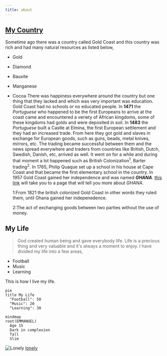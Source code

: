 ```yaml
---
title: about
---
```


## <ins>My Country<ins>
Sometime ago there was a country called Gold Coast and this country was rich and had many natural resources as listed below,
* Gold
* Diamond
* Bauxite
* Manganese
* Cocoa
  There was happiness everywhere around the country but one thing that they lacked and which was very important was education. Gold Coast had no schools or no educated people. In **1471** the *Portuguese* who happened to be the first Europeans to arrive at the coast came and encountered a veriety of African kingdoms, some of these kingdoms had golds and were deposited in soil. In **1483** the *Portuguese* built a Castle at Elmina, the first European settlement and they had an increased trade.
From here they got gold and slaves in exchange for European goods, such as guns, beads, metal knives, mirrors, etc.
The trading became successful between them and the news spread everywhere and traders from countries like  British, Dutch, Swedish, Danish, etc, arrived as well.
It went on for a while and during that moment a lot happened such as British Colonization<sup>1</sup>, Barter trading<sup>2</sup>.
In 1765, Philip Quaque set up a school in his house at Cape Coast and that became the first elementary school in the country.
In 1957 Gold Coast gained her independence and was named ***GHANA***.
[this link](https://gist.github.com/EMMANUELKUS/f05998d2aff691810fba75ab180387bd) will take you to a page that will tell you more about *GHANA*.
 
  1:From 1821 the british colonized Gold Coast in other words they ruled them, until Ghana gained her indepenedence.
  
  2:The act of exchanging goods between two parties without the use of money.

## My Life
> God created human being and gave everybody life. Life is a precious thing and very valuable and it's always a moment to enjoy. I have divided my life into a few areas,

* Football 
* Music 
* Learning
  
This is how I live my life.

```mermaid
pie
title My Life
  "Football": 50
  "Music": 20
  "Learning": 30
```

```mermaid
mindmap
root(EMMANUEL)
  Age 15
  Dark in complexion
  Tall
  Slim
```
 ![Lonely](https://emmanuelkus.github.io/My-website/)
 [lonely](https://www.youtube.com/@emmanuelkusiappiah9218)

